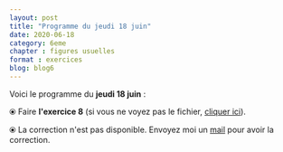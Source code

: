 ```yaml
---
layout: post
title: "Programme du jeudi 18 juin"
date: 2020-06-18
category: 6eme
chapter : figures usuelles
format : exercices
blog: blog6
---
```


Voici le programme du <b>jeudi 18 juin</b> :

⦿ Faire <strong>l'exercice 8</strong> (si vous ne voyez pas le fichier, <a href="/exercices/6eme/6eme_exercices_jeudi_18_juin_2020.pdf">cliquer ici</a>).

<object data="/exercices/6eme/6eme_exercices_jeudi_18_juin_2020.pdf" width="100%" height="500" type='application/pdf'></object>

⦿ La correction n'est pas disponible. Envoyez moi un <a href="mailto:benjamindang2015@gmail.com">mail</a> pour avoir la correction.
